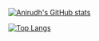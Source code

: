 [![Anirudh's GitHub stats](https://github-readme-stats.vercel.app/api?username=AnirudhM1&card_width=300&theme=dark&count_private=true&hide=stars)](https://github.com/anuraghazra/github-readme-stats)

[![Top Langs](https://github-readme-stats.vercel.app/api/top-langs/?username=AnirudhM1&card_width=445&layout=compact&theme=dark)](https://github.com/anuraghazra/github-readme-stats)
